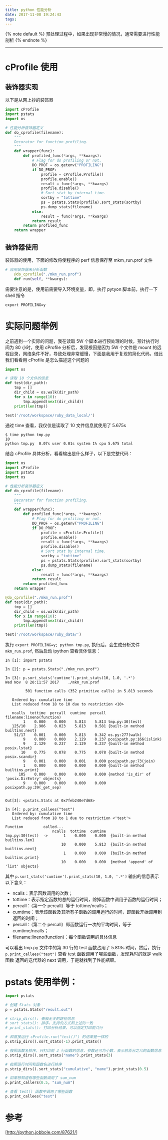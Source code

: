 ```yaml
---
title: python 性能分析
date: 2017-11-08 19:24:43
tags:
---
```


<!-- 文章开头都用它了，整齐才好看 -->
{% note default %}
预处理过程中，如果出现非常慢的情况，通常需要进行性能剖析
{% endnote %}

<!--more-->

---

# cProfile 使用

## 装饰器实现
以下是从网上抄的装饰器

```python
import cProfile
import pstats
import os

# 性能分析装饰器定义
def do_cprofile(filename):
    """
    Decorator for function profiling.
    """
    def wrapper(func):
        def profiled_func(*args, **kwargs):
            # Flag for do profiling or not.
            DO_PROF = os.getenv("PROFILING")
            if DO_PROF:
                profile = cProfile.Profile()
                profile.enable()
                result = func(*args, **kwargs)
                profile.disable()
                # Sort stat by internal time.
                sortby = "tottime"
                ps = pstats.Stats(profile).sort_stats(sortby)
                ps.dump_stats(filename)
            else:
                result = func(*args, **kwargs)
            return result
        return profiled_func
    return wrapper
```

## 装饰器使用
装饰器的使用，下面的修改将使程序的 perf 信息保存至 mkm_run.prof 文件

```python
# 应用装饰器来分析函数
    @do_cprofile("./mkm_run.prof")
    def run(self, **kwargs):
```

需要注意的是，使用前需要导入环境变量，即，执行 pytyon 脚本前，执行一下 shell 指令
```shell
export PROFILING=y
```

# 实际问题举例
之前遇到一个实际的问题，我在读取 5W 个脚本进行预处理的时候，预计执行时间为 80 小时，使用 cProfile 分析后，发现根因是因为 5W 个文件是 mount 的远程目录，网络条件不好，导致处理非常缓慢，下面是我用于复现的简化代码，借此我们看看用 cProfile 是怎么描述这个问题的
```python
import os

# 读取 10 个文件的信息
def test(dir_path):
    tmp = []
    dir_child = os.walk(dir_path)
    for x in range(10):
        tmp.append(next(dir_child))
    print(len(tmp))

test('/root/workspace/ruby_data_local/')
```

通过 time 查看，我仅仅是读取了 10 文件信息就使用了 5.675s
```shell
$ time python tmp.py
10
python tmp.py  0.07s user 0.01s system 1% cpu 5.675 total
```

结合 cProfile 具体分析，看看输出是什么样子，以下是完整代码：
```python
import os
import cProfile
import pstats
import os

# 性能分析装饰器定义
def do_cprofile(filename):
    """
    Decorator for function profiling.
    """
    def wrapper(func):
        def profiled_func(*args, **kwargs):
            # Flag for do profiling or not.
            DO_PROF = os.getenv("PROFILING")
            if DO_PROF:
                profile = cProfile.Profile()
                profile.enable()
                result = func(*args, **kwargs)
                profile.disable()
                # Sort stat by internal time.
                sortby = "tottime"
                ps = pstats.Stats(profile).sort_stats(sortby)
                ps.dump_stats(filename)
            else:
                result = func(*args, **kwargs)
            return result
        return profiled_func
    return wrapper

@do_cprofile("./mkm_run.prof")
def test(dir_path):
    tmp = []
    dir_child = os.walk(dir_path)
    for x in range(10):
        tmp.append(next(dir_child))
    print(len(tmp))

test('/root/workspace/ruby_data/')
```

执行 ``export PROFILING=y; python tmp.py``, 执行后，会生成分析文件 ``mkm_run.prof``, 然后启动 ipython 查看具体信息：
```
In [1]: import pstats

In [2]: p = pstats.Stats("./mkm_run.prof")

In [3]: p.sort_stats('cumtime').print_stats(10, 1.0, '.*')
Wed Nov  8 20:11:57 2017    ./mkm_run.prof

         501 function calls (352 primitive calls) in 5.813 seconds

   Ordered by: cumulative time
   List reduced from 18 to 10 due to restriction <10>

   ncalls  tottime  percall  cumtime  percall filename:lineno(function)
        1    0.000    0.000    5.813    5.813 tmp.py:30(test)
   125/10    2.906    0.023    5.813    0.581 {built-in method builtins.next}
    51/17    0.001    0.000    5.813    0.342 os.py:277(walk)
        9    0.000    0.000    2.129    0.237 posixpath.py:166(islink)
        9    2.129    0.237    2.129    0.237 {built-in method posix.lstat}
       10    0.775    0.078    0.775    0.078 {built-in method posix.scandir}
        9    0.001    0.000    0.001    0.000 posixpath.py:73(join)
        1    0.000    0.000    0.000    0.000 {built-in method builtins.print}
      105    0.000    0.000    0.000    0.000 {method 'is_dir' of 'posix.DirEntry' objects}
        9    0.000    0.000    0.000    0.000 posixpath.py:39(_get_sep)


Out[3]: <pstats.Stats at 0x7feb240e7d68>

In [4]: p.print_callees("test")
   Ordered by: cumulative time
   List reduced from 18 to 1 due to restriction <'test'>

Function         called...
                     ncalls  tottime  cumtime
tmp.py:30(test)  ->       1    0.000    0.000  {built-in method builtins.len}
                         10    0.000    5.813  {built-in method builtins.next}
                          1    0.000    0.000  {built-in method builtins.print}
                         10    0.000    0.000  {method 'append' of 'list' objects}
```

其中 ``p.sort_stats('cumtime').print_stats(10, 1.0, '.*')`` 输出的信息表示以下含义：
* ncalls：表示函数调用的次数；
* tottime：表示指定函数的总的运行时间，除掉函数中调用子函数的运行时间；
* percall：（第一个 percall）等于 tottime/ncalls；
* cumtime：表示该函数及其所有子函数的调用运行的时间，即函数开始调用到返回的时间；
* percall：（第二个 percall）即函数运行一次的平均时间，等于 cumtime/ncalls；
* filename:lineno(function)：每个函数调用的具体信息

可以看出 tmp.py 文件中的第 30 行的 test 函数占用了 5.813s 时间，然后，执行 ``p.print_callees("test")`` 查看 test 函数调用了哪些函数，发现耗时的就是 walk 函数 返回的迭代器的 next 调用，于是就找到了性能瓶颈。

# pstats 使用举例：
```python
import pstats

# 创建 Stats 对象
p = pstats.Stats("result.out")

# strip_dirs(): 去掉无关的路径信息
# sort_stats(): 排序，支持的方式和上述的一致
# print_stats(): 打印分析结果，可以指定打印前几行

# 和直接运行 cProfile.run("test()") 的结果是一样的
p.strip_dirs().sort_stats(-1).print_stats()

# 按照函数名排序，只打印前 3 行函数的信息，参数还可为小数，表示前百分之几的函数信息
p.strip_dirs().sort_stats("name").print_stats(3)

# 按照运行时间和函数名进行排序
p.strip_dirs().sort_stats("cumulative", "name").print_stats(0.5)

# 如果想知道有哪些函数调用了 sum_num
p.print_callers(0.5, "sum_num")

# 查看 test() 函数中调用了哪些函数
p.print_callees("test")
```

# 参考
[http://python.jobbole.com/87621/]
